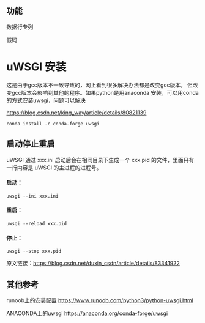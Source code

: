 

## 功能

数据行专列

假码

# uWSGI 安装

这是由于gcc版本不一致导致的，网上看到很多解决办法都是改变gcc版本，
但改变gcc版本会影响到其他的程序。如果python是用anaconda 安装，可以用conda的方式安装uwsgi，问题可以解决

https://blog.csdn.net/king_way/article/details/80821139

```shell
conda install -c conda-forge uwsgi
```

## 启动停止重启

uWSGI 通过 xxx.ini 启动后会在相同目录下生成一个 xxx.pid 的文件，里面只有一行内容是 uWSGI 的主进程的进程号。

#### 启动：

```uwsgi --ini xxx.ini```

#### 重启：

```uwsgi --reload xxx.pid```

#### 停止：

```uwsgi --stop xxx.pid```

原文链接：https://blog.csdn.net/duxin_csdn/article/details/83341922

## 其他参考

runoob上的安装配置 https://www.runoob.com/python3/python-uwsgi.html

ANACONDA上的uwsgi https://anaconda.org/conda-forge/uwsgi
